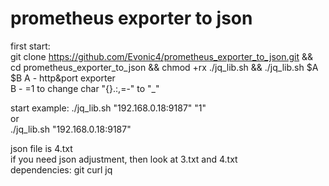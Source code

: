 # prometheus exporter to json

first start:  
git clone https://github.com/Evonic4/prometheus_exporter_to_json.git && cd prometheus_exporter_to_json && chmod +rx ./jq_lib.sh && ./jq_lib.sh $A $B
A - http&port exporter  
B - =1 to change char "{}.:,=-" to "_"   
  
start example:
./jq_lib.sh "192.168.0.18:9187" "1"  
or  
./jq_lib.sh "192.168.0.18:9187"  

json file is 4.txt    
if you need json adjustment, then look at 3.txt and 4.txt  
dependencies: git curl jq  
  